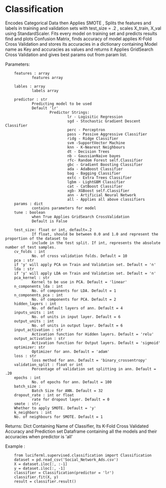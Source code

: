 # Classification

Encodes Categorical Data then Applies SMOTE , Splits the features and labels in training and validation sets with test_size = .2 , scales X_train, X_val using StandardScaler.
Fits every model on training set and predicts results find and plots Confusion Matrix,
finds accuracy of model applies K-Fold Cross Validation
and stores its accuracies in a dictionary containing Model name as Key and accuracies as values and returns it
Applies GridSearch Cross Validation and gives best params out from param list.

Parameters:

        features : array
                features array

        lables : array
                labels array

        predictor : str
                Predicting model to be used
                Default 'lr'
                        Predictor Strings:
                                lr - Logisitic Regression
                                sgd - Stochastic Gradient Descent Classifier
                                perc - Perceptron
                                pass - Passive Aggressive Classifier
                                ridg - Ridge Classifier
                                svm -SupportVector Machine
                                knn - K-Nearest Neighbours
                                dt - Decision Trees
                                nb - GaussianNaive bayes
                                rfc- Random Forest self.Classifier
                                gbc - Gradient Boosting Classifier
                                ada - AdaBoost Classifier
                                bag - Bagging Classifier
                                extc - Extra Trees Classifier
                                lgbm - LightGBM Classifier
                                cat - CatBoost Classifier
                                xgb- XGBoost self.Classifier
                                ann - Artificial Neural Network
                                all - Applies all above classifiers
        params : dict
                contains parameters for model
        tune : boolean
                when True Applies GridSearch CrossValidation
                Default is False

        test_size: float or int, default=.2
                If float, should be between 0.0 and 1.0 and represent the proportion of the dataset to
                include in the test split. If int, represents the absolute number of test samples.
        cv_folds : int
                No. of cross validation folds. Default = 10
        pca : str
        if 'y' will apply PCA on Train and Validation set. Default = 'n'
        lda : str
        if 'y' will apply LDA on Train and Validation set. Default = 'n'
        pca_kernel : str
                Kernel to be use in PCA. Default = 'linear'
        n_components_lda : int
                No. of components for LDA. Default = 1
        n_components_pca : int
                No. of components for PCA. Default = 2
        hidden_layers : int
                No. of default layers of ann. Default = 4
        inputs_units : int
                No. of units in input layer. Default = 6
        output_units : int
                No. of units in output layer. Default = 6
        input_activation : str
                Activation function for Hidden layers. Default = 'relu'
        output_activation : str
                Activation function for Output layers. Default = 'sigmoid'
        optimizer: str
                Optimizer for ann. Default = 'adam'
        loss : str
                loss method for ann. Default = 'binary_crossentropy'
        validation_split : float or int
                Percentage of validation set splitting in ann. Default = .20
        epochs : int
                No. of epochs for ann. Default = 100
        batch_size :
                Batch Size for ANN. Default = 32
        dropout_rate : int or float
                rate for dropout layer. Default = 0
        smote : str,
        Whether to apply SMOTE. Default = 'y'
        k_neighbors : int
        No. of neighbours for SMOTE. Default = 1
Returns:
            Dict Containing Name of Classifier, Its K-Fold Cross Validated Accuracy and Prediction set
            Dataframe containing all the models and their accuracies when predictor is 'all'

Example :

        from luciferml.supervised.classification import Classification
        dataset = pd.read_csv('Social_Network_Ads.csv')
        X = dataset.iloc[:, :-1]
        y = dataset.iloc[:, -1]
        classifier = Classification(predictor = 'lr')
        classifier.fit(X, y)
        result = classifier.result()
